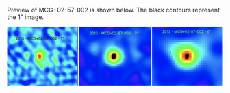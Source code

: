 Preview of MCG+02-57-002 is shown below. The black contours represent the 1" image. 

![MCG+02-57-002](MCG+02-57-002.png "MCG+02-57-002")
